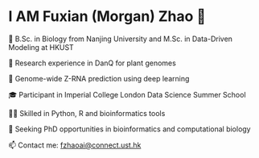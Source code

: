 # I AM Fuxian (Morgan) Zhao 👋

🏫 B.Sc. in Biology from Nanjing University and M.Sc. in Data-Driven Modeling at HKUST  

🔬 Research experience in DanQ for plant genomes

🧬 Genome-wide Z-RNA prediction using deep learning  

🎓 Participant in Imperial College London Data Science Summer School  

🧑‍💻 Skilled in Python, R and bioinformatics tools  

🎯 Seeking PhD opportunities in bioinformatics and computational biology  

📫 Contact me: fzhaoai@connect.ust.hk

